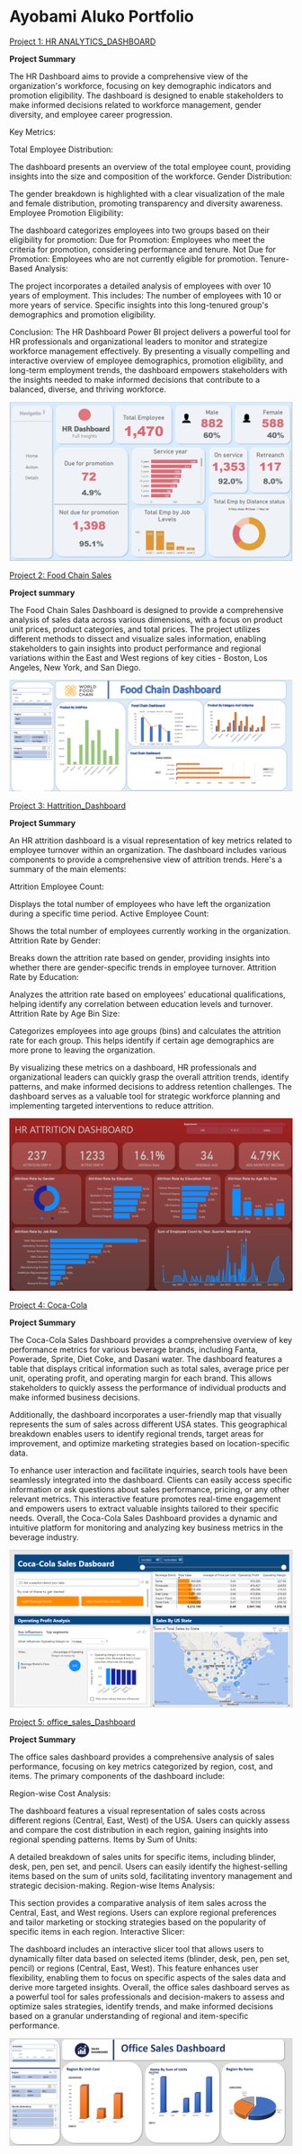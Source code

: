 # Ayobami Aluko Portfolio

[Project 1: HR ANALYTICS_DASHBOARD](https://github.com/israel2rise/Ayobami_Data)

**Project Summary**

The HR Dashboard aims to provide a comprehensive view of the organization's workforce, focusing on key demographic indicators and promotion eligibility. The dashboard is designed to enable stakeholders to make informed decisions related to workforce management, gender diversity, and employee career progression.

Key Metrics:

Total Employee Distribution:

The dashboard presents an overview of the total employee count, providing insights into the size and composition of the workforce.
Gender Distribution:

The gender breakdown is highlighted with a clear visualization of the male and female distribution, promoting transparency and diversity awareness.
Employee Promotion Eligibility:

The dashboard categorizes employees into two groups based on their eligibility for promotion:
Due for Promotion: Employees who meet the criteria for promotion, considering performance and tenure.
Not Due for Promotion: Employees who are not currently eligible for promotion.
Tenure-Based Analysis:

The project incorporates a detailed analysis of employees with over 10 years of employment. This includes:
The number of employees with 10 or more years of service.
Specific insights into this long-tenured group's demographics and promotion eligibility.

Conclusion:
The HR Dashboard Power BI project delivers a powerful tool for HR professionals and organizational leaders to monitor and strategize workforce management effectively. By presenting a visually compelling and interactive overview of employee demographics, promotion eligibility, and long-term employment trends, the dashboard empowers stakeholders with the insights needed to make informed decisions that contribute to a balanced, diverse, and thriving workforce.

![ANALYTICS_DASHBOARD](ANALYTICS_DASHBOARD.PNG)

[Project 2: Food Chain Sales](https://github.com/israel2rise/Ayobami_Data)

**Project summary**

The Food Chain Sales Dashboard is designed to provide a comprehensive analysis of sales data across various dimensions, with a focus on product unit prices, product categories, and total prices. The project utilizes different methods to dissect and visualize sales information, enabling stakeholders to gain insights into product performance and regional variations within the East and West regions of key cities - Boston, Los Angeles, New York, and San Diego.

![Food_Chain_Dashboard](Food_Chain_Dashboard.PNG)


[Project 3: Hattrition_Dashboard](https://github.com/israel2rise/Ayobami_Data)

**Project Summary**


An HR attrition dashboard is a visual representation of key metrics related to employee turnover within an organization. The dashboard includes various components to provide a comprehensive view of attrition trends.
Here's a summary of the main elements:

Attrition Employee Count:

Displays the total number of employees who have left the organization during a specific time period.
Active Employee Count:

Shows the total number of employees currently working in the organization.
Attrition Rate by Gender:

Breaks down the attrition rate based on gender, providing insights into whether there are gender-specific trends in employee turnover.
Attrition Rate by Education:

Analyzes the attrition rate based on employees' educational qualifications, helping identify any correlation between education levels and turnover.
Attrition Rate by Age Bin Size:

Categorizes employees into age groups (bins) and calculates the attrition rate for each group. This helps identify if certain age demographics are more prone to leaving the organization.

By visualizing these metrics on a dashboard, HR professionals and organizational leaders can quickly grasp the overall attrition trends, identify patterns, and make informed decisions to address retention challenges. The dashboard serves as a valuable tool for strategic workforce planning and implementing targeted interventions to reduce attrition.

![Hattrition_Dashboard](Hattrition_Dashboard.PNG)


[Project 4: Coca-Cola](https://github.com/israel2rise/Ayobami_Data)

**Project Summary**


The Coca-Cola Sales Dashboard provides a comprehensive overview of key performance metrics for various beverage brands, including Fanta, Powerade, Sprite, Diet Coke, and Dasani water. The dashboard features a table that displays critical information such as total sales, average price per unit, operating profit, and operating margin for each brand. This allows stakeholders to quickly assess the performance of individual products and make informed business decisions.

Additionally, the dashboard incorporates a user-friendly map that visually represents the sum of sales across different USA states. This geographical breakdown enables users to identify regional trends, target areas for improvement, and optimize marketing strategies based on location-specific data.

To enhance user interaction and facilitate inquiries, search tools have been seamlessly integrated into the dashboard. Clients can easily access specific information or ask questions about sales performance, pricing, or any other relevant metrics. This interactive feature promotes real-time engagement and empowers users to extract valuable insights tailored to their specific needs. Overall, the Coca-Cola Sales Dashboard provides a dynamic and intuitive platform for monitoring and analyzing key business metrics in the beverage industry.

![Coca-Cola](Coca-Cola.PNG)

[Project 5: office_sales_Dashboard](https://github.com/israel2rise/Ayobami_Data)

**Project Summary**

The office sales dashboard provides a comprehensive analysis of sales performance, focusing on key metrics categorized by region, cost, and items. The primary components of the dashboard include:

Region-wise Cost Analysis:

The dashboard features a visual representation of sales costs across different regions (Central, East, West) of the USA.
Users can quickly assess and compare the cost distribution in each region, gaining insights into regional spending patterns.
Items by Sum of Units:

A detailed breakdown of sales units for specific items, including blinder, desk, pen, pen set, and pencil.
Users can easily identify the highest-selling items based on the sum of units sold, facilitating inventory management and strategic decision-making.
Region-wise Items Analysis:

This section provides a comparative analysis of item sales across the Central, East, and West regions.
Users can explore regional preferences and tailor marketing or stocking strategies based on the popularity of specific items in each region.
Interactive Slicer:

The dashboard includes an interactive slicer tool that allows users to dynamically filter data based on selected items (blinder, desk, pen, pen set, pencil) or regions (Central, East, West).
This feature enhances user flexibility, enabling them to focus on specific aspects of the sales data and derive more targeted insights.
Overall, the office sales dashboard serves as a powerful tool for sales professionals and decision-makers to assess and optimize sales strategies, identify trends, and make informed decisions based on a granular understanding of regional and item-specific performance.

![office_sales_Dashboard](office_sales_Dashboard.PNG)

